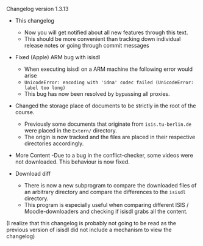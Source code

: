 Changelog version 1.3.13

- This changelog
  - Now you will get notified about all new features through this text.
  - This should be more convenient than tracking down individual release notes or going through commit messages

- Fixed (Apple) ARM bug with isisdl
  - When executing isisdl on a ARM machine the following error would arise
  - `UnicodeError: encoding with 'idna' codec failed (UnicodeError: label too long)`
  - This bug has now been resolved by bypassing all proxies.

- Changed the storage place of documents to be strictly in the root of the course.
  - Previously some documents that originate from `isis.tu-berlin.de` were placed in the `Extern/` directory.
  - The origin is now tracked and the files are placed in their respective directories accordingly.

- More Content
  -Due to a bug in the conflict-checker, some videos were not downloaded. This behaviour is now fixed.

- Download diff
  - There is now a new subprogram to compare the downloaded files of an arbitrary directory and compare the differences to the `isisdl` directory.
  - This program is especially useful when comparing different ISIS / Moodle-downloaders and checking if isisdl grabs all the content.

(I realize that this changelog is probably not going to be read as the previous version of isisdl did not include a mechanism to view the changelog)